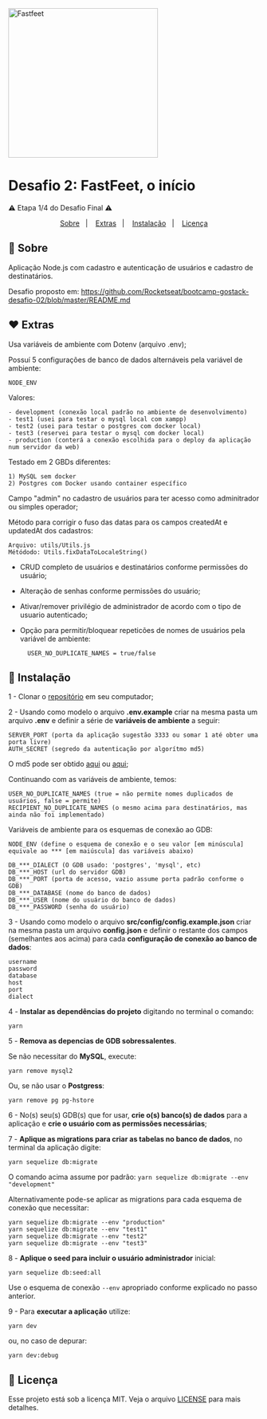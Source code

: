 <img alt="Fastfeet" title="Fastfeet" src="https://github.com/Rocketseat/bootcamp-gostack-desafio-02/raw/master/.github/logo.png" width="300px" style="max-width:100%;">

# Desafio 2: FastFeet, o início
⚠️ Etapa 1/4 do Desafio Final ⚠️


<p align="center">
  <a href="#-sobre">Sobre</a>&nbsp;&nbsp;&nbsp;|&nbsp;&nbsp;&nbsp;
  <a href="#-extras">Extras</a>&nbsp;&nbsp;&nbsp;|&nbsp;&nbsp;&nbsp;
  <a href="#-instalação">Instalação</a>&nbsp;&nbsp;&nbsp;|&nbsp;&nbsp;&nbsp;
  <a href="#memo-licença">Licença</a>
</p>


## 🚀 **Sobre**
Aplicação Node.js com cadastro e autenticação de usuários e cadastro de destinatários.

Desafio proposto em: https://github.com/Rocketseat/bootcamp-gostack-desafio-02/blob/master/README.md


## ♥ **Extras**
Usa variáveis de ambiente com Dotenv (arquivo .env);

Possuí 5 configurações de banco de dados alternáveis pela variável de ambiente:
    
    NODE_ENV
    
Valores:

    - development (conexão local padrão no ambiente de desenvolvimento)
    - test1 (usei para testar o mysql local com xampp) 
    - test2 (usei para testar o postgres com docker local)
    - test3 (reservei para testar o mysql com docker local)
    - production (conterá a conexão escolhida para o deploy da aplicação num servidor da web)

Testado em 2 GBDs diferentes:

    1) MySQL sem docker
    2) Postgres com Docker usando container específico

Campo "admin" no cadastro de usuários para ter acesso como adminitrador ou simples operador;

Método para corrigir o fuso das datas para os campos createdAt e updatedAt dos cadastros:

    Arquivo: utils/Utils.js
    Métódodo: Utils.fixDataToLocaleString()
        
- CRUD completo de usuários e destinatários conforme permissões do usuário;
- Alteração de senhas conforme permissões do usuário;
- Ativar/remover privilégio de administrador de acordo com o tipo de usuario autenticado;

- Opção para permitir/bloquear repeticões de nomes de usuários pela variável de ambiente:

        USER_NO_DUPLICATE_NAMES = true/false
        

## 🚀 **Instalação** 
1 - Clonar o <a href="https://github.com/jairpro/bootcamp-gostack-desafio-02">repositório</a> em seu computador;

2 - Usando como modelo o arquivo **.env.example** criar na mesma pasta um arquivo **.env** e definir a série de **variáveis de ambiente** a seguir:

    SERVER_PORT (porta da aplicação sugestão 3333 ou somar 1 até obter uma porta livre)
    AUTH_SECRET (segredo da autenticação por algorítmo md5)
    
 O md5 pode ser obtido <a href="https://www.md5online.org/">aqui</a> ou <a href="https://www.md5hashgenerator.com/">aqui</a>;
 
 Continuando com as variáveis de ambiente, temos:
    
    USER_NO_DUPLICATE_NAMES (true = não permite nomes duplicados de usuários, false = permite) 
    RECIPIENT_NO_DUPLICATE_NAMES (o mesmo acima para destinatários, mas ainda não foi implementado)

 Variáveis de ambiente para os esquemas de conexão ao GDB:

    NODE_ENV (define o esquema de conexão e o seu valor [em minúscula] equivale ao *** [em maiúscula] das variáveis abaixo)

    DB_***_DIALECT (O GDB usado: 'postgres', 'mysql', etc)
    DB_***_HOST (url do servidor GDB)
    DB_***_PORT (porta de acesso, vazio assume porta padrão conforme o GDB)
    DB_***_DATABASE (nome do banco de dados)
    DB_***_USER (nome do usuário do banco de dados)
    DB_***_PASSWORD (senha do usuário)

3 - Usando como modelo o arquivo **src/config/config.example.json** criar na mesma pasta um arquivo **config.json** e definir o restante dos campos (semelhantes aos acima) para cada **configuração de conexão ao banco de dados**: 
    
    username
    password
    database
    host
    port
    dialect
    
4 - **Instalar as dependências do projeto** digitando no terminal o comando:

    yarn

5 - **Remova as depencias de GDB sobressalentes**.

  Se não necessitar do **MySQL**, execute:
  
    yarn remove mysql2

  Ou, se não usar o **Postgress**:

    yarn remove pg pg-hstore

6 - No(s) seu(s) GDB(s) que for usar, **crie o(s) banco(s) de dados** para a aplicação e **crie o usuário com as permissões necessárias**;

7 - **Aplique as migrations para criar as tabelas no banco de dados**, no terminal da aplicação digite:

    yarn sequelize db:migrate

  O comando acima assume por padrão: `yarn sequelize db:migrate --env "development"`
    
  Alternativamente pode-se aplicar as migrations para cada esquema de conexão que necessitar:
    
    yarn sequelize db:migrate --env "production"
    yarn sequelize db:migrate --env "test1"
    yarn sequelize db:migrate --env "test2"
    yarn sequelize db:migrate --env "test3"

8 - **Aplique o seed para incluir o usuário administrador** inicial:

    yarn sequelize db:seed:all
    
  Use o esquema de conexão `--env` apropriado conforme explicado no passo anterior.

9 - Para **executar a aplicação** utilize:

    yarn dev

ou, no caso de depurar:

    yarn dev:debug
    
## :memo: Licença

Esse projeto está sob a licença MIT. Veja o arquivo <a href="https://github.com/jairpro/bootcamp-gostack-desafio-02/blob/master/LICENSE">LICENSE</a> para mais detalhes.


